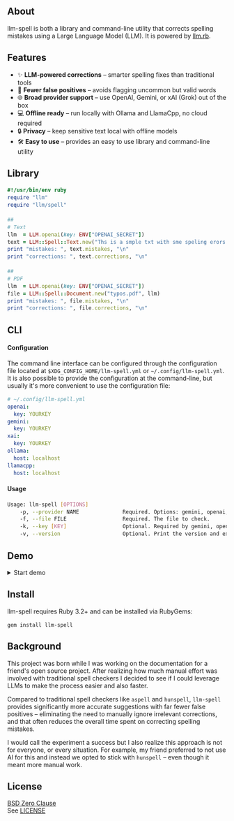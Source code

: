 ## About

llm-spell is both a library and command-line utility that
corrects spelling mistakes using a Large Language Model (LLM).
It is powered by [llm.rb](https://github.com/llmrb/llm).

## Features

- ✨ **LLM-powered corrections** – smarter spelling fixes than traditional tools
- 🤖 **Fewer false positives** – avoids flagging uncommon but valid words
- 🌐 **Broad provider support** – use OpenAI, Gemini, or xAI (Grok) out of the box
- 💻 **Offline ready** – run locally with Ollama and LlamaCpp, no cloud required
- 🔒 **Privacy** – keep sensitive text local with offline models
- 🛠️ **Easy to use** – provides an easy to use library and command-line utility

## Library

```ruby
#!/usr/bin/env ruby
require "llm"
require "llm/spell"

##
# Text
llm  = LLM.openai(key: ENV["OPENAI_SECRET"])
text = LLM::Spell::Text.new("Ths is a smple txt with sme speling erors.", llm)
print "mistakes: ", text.mistakes, "\n"
print "corrections: ", text.corrections, "\n"

##
# PDF
llm  = LLM.openai(key: ENV["OPENAI_SECRET"])
file = LLM::Spell::Document.new("typos.pdf", llm)
print "mistakes: ", file.mistakes, "\n"
print "corrections: ", file.corrections, "\n"
```

## CLI

#### Configuration

The command line interface can be configured through the configuration file
located at `$XDG_CONFIG_HOME/llm-spell.yml` or `~/.config/llm-spell.yml`. It
is also possible to provide the configuration at the command-line, but usually
it's more convenient to use the configuration file:

```yaml
# ~/.config/llm-spell.yml
openai:
  key: YOURKEY
gemini:
  key: YOURKEY
xai:
  key: YOURKEY
ollama:
  host: localhost
llamacpp:
  host: localhost
```

#### Usage

```sh
Usage: llm-spell [OPTIONS]
    -p, --provider NAME              Required. Options: gemini, openai, xai, ollama or llamacpp.
    -f, --file FILE                  Required. The file to check.
    -k, --key [KEY]                  Optional. Required by gemini, openai, and xai.
    -v, --version                    Optional. Print the version and exit.
```

## Demo

<details>
  <summary>Start demo</summary>
  <img src="share/llm-spell/demo.gif" alt="Demo of llm-spell in action" />
</details>

## Install

llm-spell requires Ruby 3.2+ and can be installed via RubyGems:

    gem install llm-spell

## Background

This project was born while I was working on the documentation
for a friend's open source project. After realizing how much
manual effort was involved with traditional spell checkers I
decided to see if I could leverage LLMs to make the process
easier and also faster.

Compared to traditional spell checkers like `aspell` and `hunspell`,
`llm-spell` provides significantly more accurate suggestions with
far fewer false positives &ndash; eliminating the need to manually
ignore irrelevant corrections, and that often reduces the overall
time spent on correcting spelling mistakes.

I would call the experiment a success but I also realize this
approach is not for everyone, or every situation. For example,
my friend preferred to not use AI for this and instead we opted
to stick with `hunspell` &ndash; even though it meant more
manual work.

## License

[BSD Zero Clause](https://choosealicense.com/licenses/0bsd/)
<br>
See [LICENSE](./LICENSE)

